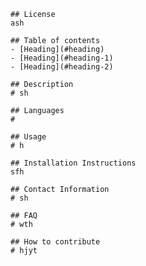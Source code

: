 
        
    ## License
    ash
    
    ## Table of contents
    - [Heading](#heading)
    - [Heading](#heading-1)
    - [Heading](#heading-2)
    
    ## Description
    # sh
    
    ## Languages
    # 
    
    ## Usage
    # h
    
    ## Installation Instructions
    sfh
    
    ## Contact Information
    # sh
            
    ## FAQ
    # wth
    
    ## How to contribute
    # hjyt
    